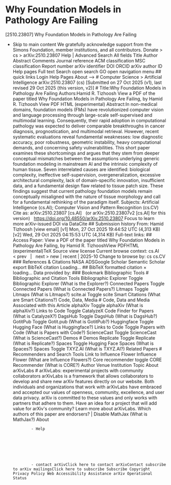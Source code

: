 # Why Foundation Models in Pathology Are Failing

[2510.23807] Why Foundation Models in Pathology Are Failing
  
  - Skip to main content We gratefully acknowledge support from the Simons Foundation, member institutions, and all contributors. Donate &gt; cs &gt; arXiv:2510.23807 Help | Advanced Search All fields Title Author Abstract Comments Journal reference ACM classification MSC classification Report number arXiv identifier DOI ORCID arXiv author ID Help pages Full text Search open search GO open navigation menu ## quick links Login Help Pages About --> # Computer Science > Artificial Intelligence arXiv:2510.23807 (cs) [Submitted on 27 Oct 2025 (v1), last revised 29 Oct 2025 (this version, v2)] # Title:Why Foundation Models in Pathology Are Failing Authors:Hamid R. Tizhoosh View a PDF of the paper titled Why Foundation Models in Pathology Are Failing, by Hamid R. Tizhoosh View PDF HTML (experimental) Abstract:In non-medical domains, foundation models (FMs) have revolutionized computer vision and language processing through large-scale self-supervised and multimodal learning. Consequently, their rapid adoption in computational pathology was expected to deliver comparable breakthroughs in cancer diagnosis, prognostication, and multimodal retrieval. However, recent systematic evaluations reveal fundamental weaknesses: low diagnostic accuracy, poor robustness, geometric instability, heavy computational demands, and concerning safety vulnerabilities. This short paper examines these shortcomings and argues that they stem from deeper conceptual mismatches between the assumptions underlying generic foundation modeling in mainstream AI and the intrinsic complexity of human tissue. Seven interrelated causes are identified: biological complexity, ineffective self-supervision, overgeneralization, excessive architectural complexity, lack of domain-specific innovation, insufficient data, and a fundamental design flaw related to tissue patch size. These findings suggest that current pathology foundation models remain conceptually misaligned with the nature of tissue morphology and call for a fundamental rethinking of the paradigm itself. Subjects: Artificial Intelligence (cs.AI); Computer Vision and Pattern Recognition (cs.CV) Cite as: arXiv:2510.23807 [cs.AI] &nbsp; (or arXiv:2510.23807v2 [cs.AI] for this version) &nbsp; https://doi.org/10.48550/arXiv.2510.23807 Focus to learn more arXiv-issued DOI via DataCite ## Submission history From: Hamid Tizhoosh [view email] [v1] Mon, 27 Oct 2025 19:44:52 UTC (4,313 KB) [v2] Wed, 29 Oct 2025 04:15:53 UTC (4,314 KB) Full-text links: ## Access Paper: View a PDF of the paper titled Why Foundation Models in Pathology Are Failing, by Hamid R. TizhooshView PDFHTML (experimental)TeX Source view license Current browse context: cs.AI &lt;&nbsp;prev &nbsp; | &nbsp; next&nbsp;&gt; new | recent | 2025-10 Change to browse by: cs cs.CV ### References &amp; Citations NASA ADSGoogle Scholar Semantic Scholar export BibTeX citation Loading... ## BibTeX formatted citation &times; loading... Data provided by: ### Bookmark Bibliographic Tools # Bibliographic and Citation Tools Bibliographic Explorer Toggle Bibliographic Explorer (What is the Explorer?) Connected Papers Toggle Connected Papers (What is Connected Papers?) Litmaps Toggle Litmaps (What is Litmaps?) scite.ai Toggle scite Smart Citations (What are Smart Citations?) Code, Data, Media # Code, Data and Media Associated with this Article alphaXiv Toggle alphaXiv (What is alphaXiv?) Links to Code Toggle CatalyzeX Code Finder for Papers (What is CatalyzeX?) DagsHub Toggle DagsHub (What is DagsHub?) GotitPub Toggle Gotit.pub (What is GotitPub?) Huggingface Toggle Hugging Face (What is Huggingface?) Links to Code Toggle Papers with Code (What is Papers with Code?) ScienceCast Toggle ScienceCast (What is ScienceCast?) Demos # Demos Replicate Toggle Replicate (What is Replicate?) Spaces Toggle Hugging Face Spaces (What is Spaces?) Spaces Toggle TXYZ.AI (What is TXYZ.AI?) Related Papers # Recommenders and Search Tools Link to Influence Flower Influence Flower (What are Influence Flowers?) Core recommender toggle CORE Recommender (What is CORE?) Author Venue Institution Topic About arXivLabs # arXivLabs: experimental projects with community collaborators arXivLabs is a framework that allows collaborators to develop and share new arXiv features directly on our website. Both individuals and organizations that work with arXivLabs have embraced and accepted our values of openness, community, excellence, and user data privacy. arXiv is committed to these values and only works with partners that adhere to them. Have an idea for a project that will add value for arXiv's community? Learn more about arXivLabs. Which authors of this paper are endorsers? | Disable MathJax (What is MathJax?) About

                - Help

              

            
            
              

                - contact arXivClick here to contact arXivContact subscribe to arXiv mailingsClick here to subscribe Subscribe Copyright Privacy Policy Web Accessibility Assistance arXiv Operational Status